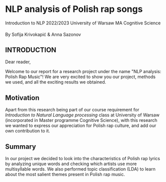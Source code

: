 # NLP analysis of Polish rap songs
Introduction to NLP 2022/2023
University of Warsaw
MA Cognitive Science

#### 
By Sofija Krivokapić & Anna Sazonov

## INTRODUCTION

Dear reader,

Welcome to our report for a research project under the name "NLP analysis: Polish Rap Music"! We are very excited to show you our project, methods we used, and all the exciting results we obtained.

## Motivation

Apart from this research being part of our course requirement for _Introduction to Natural Language processing_ class at University of Warsaw (incorporated in Master programme Cognitive Science), with this research we wanted to express our appreciation for Polish rap culture, and add our own contribution to it.

## Summary

In our project we decided to look into the characteristics of Polish rap lyrics by analyzing unique words and checking which artists use more multisyllable words. We also performed topic classification (LDA) to learn about the most salient themes present in Polish rap music.
